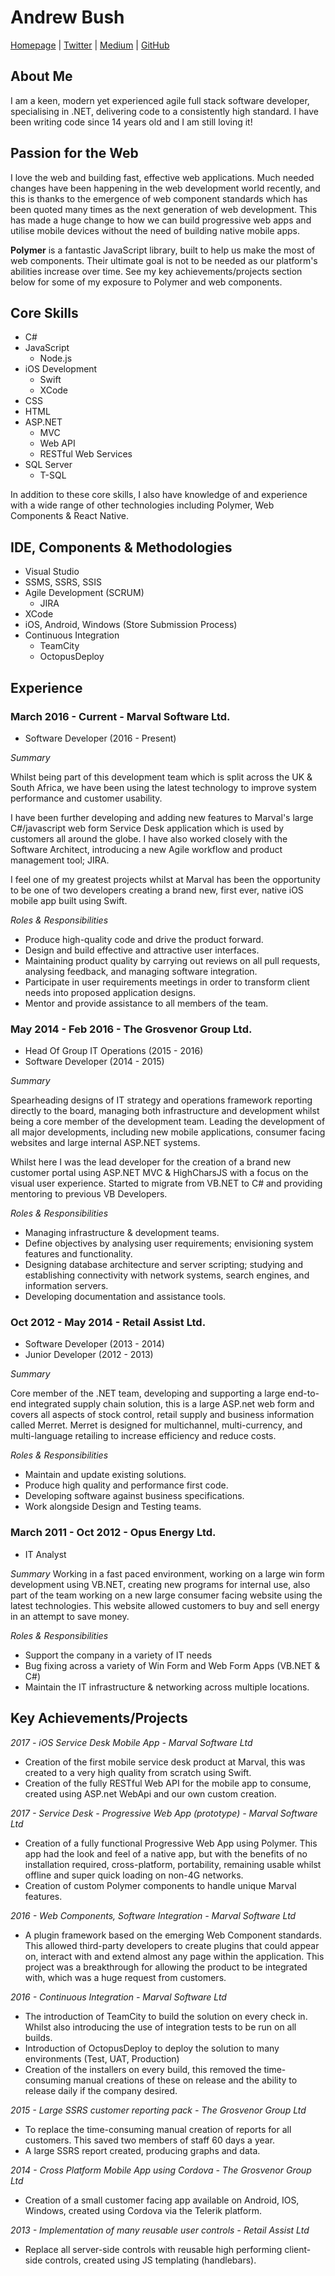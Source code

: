 # Andrew Bush

[Homepage][1] | [Twitter][2] | [Medium][3] | [GitHub][4]

## About Me

I am a keen, modern yet experienced agile full stack software developer, specialising in .NET, delivering code to a consistently high standard. I have been writing code since 14 years old and I am still loving it!


## Passion for the Web

I love the web and building fast, effective web applications. Much needed changes have been happening in the web development world recently, and this is thanks to the emergence of web component standards which has been quoted many times as the next generation of web development. This has made a huge change to how we can build progressive web apps and utilise mobile devices without the need of building native mobile apps.

**Polymer** is a fantastic JavaScript library, built to help us make the most of web components. Their ultimate goal is not to be needed as our platform's abilities increase over time. See my key achievements/projects section below for some of my exposure to Polymer and web components. 

## Core Skills

- C#
- JavaScript
    - Node.js
- iOS Development 
    - Swift
    - XCode
- CSS
- HTML
- ASP.NET
    - MVC
    - Web API
    - RESTful Web Services
- SQL Server
    - T-SQL

In addition to these core skills, I also have knowledge of and experience with a wide range of other technologies including Polymer, Web Components & React Native.

## IDE, Components & Methodologies

- Visual Studio 
- SSMS, SSRS, SSIS
- Agile Development (SCRUM)
    - JIRA
- XCode
- iOS, Android, Windows (Store Submission Process)
- Continuous Integration 
    - TeamCity
    - OctopusDeploy

## Experience

### **March 2016 - Current - Marval Software Ltd.**

- Software Developer (2016 - Present)

*Summary*

Whilst being part of this development team which is split across the UK & South Africa, we have been using the latest technology to improve system performance and customer usability. 

I have been further developing and adding new features to Marval's large C#/javascript web form Service Desk application which is used by customers all around the globe. I have also worked closely with the Software Architect, introducing a new Agile workflow and product management tool; JIRA.

I feel one of my greatest projects whilst at Marval has been the opportunity to be one of two developers creating a brand new, first ever, native iOS mobile app built using Swift. 

*Roles & Responsibilities*

- Produce high-quality code and drive the product forward.
- Design and build effective and attractive user interfaces.
- Maintaining product quality by carrying out reviews on all pull requests, analysing feedback, and managing software integration.
- Participate in user requirements meetings in order to transform client needs into proposed application designs.
- Mentor and provide assistance to all members of the team.

### **May 2014 - Feb 2016 - The Grosvenor Group Ltd.**

- Head Of Group IT Operations (2015 - 2016)
- Software Developer (2014 - 2015)


*Summary*

Spearheading designs of IT strategy and operations framework reporting directly to the board, managing both infrastructure and development whilst being a core member of the development team. Leading the development of all major developments, including new mobile applications, consumer facing websites and large internal ASP.NET systems. 

Whilst here I was the lead developer for the creation of a brand new customer portal using ASP.NET MVC & HighCharsJS with a focus on the visual user experience. Started to migrate from VB.NET to C# and providing mentoring to previous VB Developers.

*Roles & Responsibilities*

- Managing infrastructure & development teams.
- Define objectives by analysing user requirements; envisioning system features and functionality. 
- Designing database architecture and server scripting; studying and establishing connectivity with network systems, search engines, and information servers.
- Developing documentation and assistance tools.


### **Oct 2012 - May 2014 - Retail Assist Ltd.**

- Software Developer (2013 - 2014)
- Junior Developer (2012 - 2013)

*Summary*

Core member of the .NET team, developing and supporting a large end-to-end integrated supply chain solution, this is a large ASP.net web form and covers all aspects of stock control, retail supply and business information called Merret. Merret is designed for multichannel, multi-currency, and multi-language retailing to increase efficiency and reduce costs.

*Roles & Responsibilities*

- Maintain and update existing solutions.
- Produce high quality and performance first code.
- Developing software against business specifications.
- Work alongside Design and Testing teams.

### **March 2011 - Oct 2012 - Opus Energy Ltd.**

- IT Analyst

*Summary*
Working in a fast paced environment, working on a large win form development using VB.NET, creating new programs for internal use, also part of the team working on a new large consumer facing website using the latest technologies. This website allowed customers to buy and sell energy in an attempt to save money.


*Roles & Responsibilities*

- Support the company in a variety of IT needs
- Bug fixing across a variety of Win Form and Web Form Apps (VB.NET & C#)
- Maintain the IT infrastructure & networking across multiple locations.


## **Key Achievements/Projects**

*2017 - iOS Service Desk Mobile App - Marval Software Ltd*

- Creation of the first mobile service desk product at Marval, this was created to a very high quality from scratch using Swift.
- Creation of the fully RESTful Web API for the mobile app to consume, created using ASP.net WebApi and our own custom creation.

*2017 - Service Desk - Progressive Web App (prototype) - Marval Software Ltd*

- Creation of a fully functional Progressive Web App using Polymer. This app had the look and feel of a native app, but with the benefits of no installation required, cross-platform, portability, remaining usable whilst offline and super quick loading on non-4G networks. 
- Creation of custom Polymer components to handle unique Marval features.

*2016 - Web Components, Software Integration - Marval Software Ltd*
    
- A plugin framework based on the emerging Web Component standards. This allowed third-party developers to create plugins that could appear on, interact with and extend almost any page within the application. This project was a breakthrough for allowing the product to be integrated with, which was a huge request from customers.

*2016 - Continuous Integration - Marval Software Ltd*

- The introduction of TeamCity to build the solution on every check in. Whilst also introducing the use of integration tests to be run on all builds.
- Introduction of OctopusDeploy to deploy the solution to many environments (Test, UAT, Production)
- Creation of the installers on every build, this removed the time-consuming manual creations of these on release and the ability to release daily if the company desired.

*2015 - Large SSRS customer reporting pack - The Grosvenor Group Ltd*

- To replace the time-consuming manual creation of reports for all customers. This saved two members of staff 60 days a year.
- A large SSRS report created, producing graphs and data. 

*2014 - Cross Platform Mobile App using Cordova - The Grosvenor Group Ltd*
        
- Creation of a small customer facing app available on Android, IOS, Windows, created using Cordova via the Telerik platform.

*2013 - Implementation of many reusable user controls - Retail Assist Ltd*
        
- Replace all server-side controls with reusable high performing client-side controls, created using JS templating (handlebars).



[1]: https://about.me/abush
[2]: http://twitter.com/mrabush
[3]: http://medium.com/@mrabush
[4]: https://github.com/mrmcgibblets
